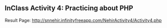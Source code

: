 ## InClass Activity 4: Practicing about PHP

Result Page: http://snnehir.infinityfreeapp.com/NehirActivity4/Activity4.php
